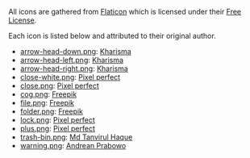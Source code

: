 All icons are gathered from [Flaticon](https://www.flaticon.com) which is licensed under their [Free License](https://www.flaticon.com/media/license/license.pdf).

Each icon is listed below and attributed to their original author.

- [arrow-head-down.png](./arrow-head-down.png): [Kharisma](https://www.flaticon.com/authors/kharisma)
- [arrow-head-left.png](./arrow-head-left.png): [Kharisma](https://www.flaticon.com/authors/kharisma)
- [arrow-head-right.png](./arrow-head-right.png): [Kharisma](https://www.flaticon.com/authors/kharisma)
- [close-white.png](./close-white.png): [Pixel perfect](https://www.flaticon.com/authors/pixel-perfect)
- [close.png](./close.png): [Pixel perfect](https://www.flaticon.com/authors/pixel-perfect)
- [cog.png](./cog.png): [Freepik](https://www.flaticon.com/authors/freepik)
- [file.png](./file.png): [Freepik](https://www.flaticon.com/authors/freepik)
- [folder.png](./folder.png): [Freepik](https://www.flaticon.com/authors/freepik)
- [lock.png](./lock.png): [Pixel perfect](https://www.flaticon.com/authors/pixel-perfect)
- [plus.png](./plus.png): [Pixel perfect](https://www.flaticon.com/authors/pixel-perfect)
- [trash-bin.png](./trash-bin.png): [Md Tanvirul Haque](https://www.flaticon.com/authors/md-tanvirul-haque)
- [warning.png](./warning.png): [Andrean Prabowo](https://www.flaticon.com/authors/andrean-prabowo)
